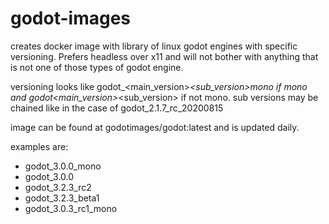 # godot-images
creates docker image with library of linux godot engines with specific versioning. Prefers headless over x11 and will not bother with anything that is not one of those types of godot engine.

versioning looks like godot_<main_version>_<sub_version>_mono if mono and godot_<main_version>_<sub_version> if not mono. sub versions may be chained like in the case of godot_2.1.7_rc_20200815

image can be found at godotimages/godot:latest and is updated daily.

examples are: 
* godot_3.0.0_mono
* godot_3.0.0
* godot_3.2.3_rc2
* godot_3.2.3_beta1
* godot_3.0.3_rc1_mono
